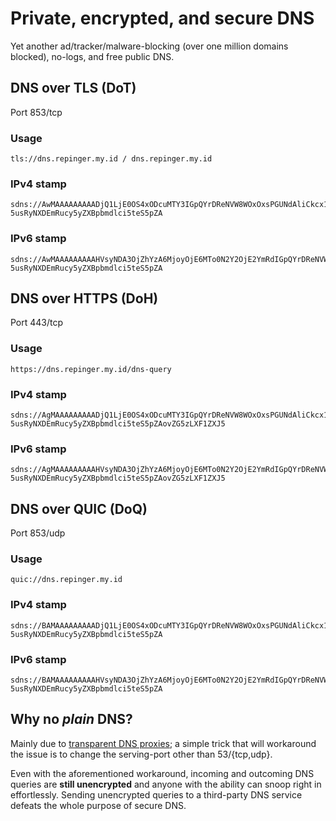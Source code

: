 # Private, encrypted, and secure DNS

Yet another ad/tracker/malware-blocking (over one million domains blocked), no-logs, and free public DNS.


## DNS over TLS (DoT)
Port 853/tcp

### Usage
```
tls://dns.repinger.my.id / dns.repinger.my.id
```

### IPv4 stamp
```
sdns://AwMAAAAAAAAADjQ1LjE0OS4xODcuMTY3IGpQYrDReNVW8WOxOxsPGUNdAliCkcx1WJ3-5usRyNXDEmRucy5yZXBpbmdlci5teS5pZA
```

### IPv6 stamp
```
sdns://AwMAAAAAAAAAHVsyNDA3OjZhYzA6MjoyOjE6MTo0N2Y2OjE2YmRdIGpQYrDReNVW8WOxOxsPGUNdAliCkcx1WJ3-5usRyNXDEmRucy5yZXBpbmdlci5teS5pZA
```

## DNS over HTTPS (DoH)
Port 443/tcp

### Usage
```
https://dns.repinger.my.id/dns-query
```

### IPv4 stamp
```
sdns://AgMAAAAAAAAADjQ1LjE0OS4xODcuMTY3IGpQYrDReNVW8WOxOxsPGUNdAliCkcx1WJ3-5usRyNXDEmRucy5yZXBpbmdlci5teS5pZAovZG5zLXF1ZXJ5
```

### IPv6 stamp
```
sdns://AgMAAAAAAAAAHVsyNDA3OjZhYzA6MjoyOjE6MTo0N2Y2OjE2YmRdIGpQYrDReNVW8WOxOxsPGUNdAliCkcx1WJ3-5usRyNXDEmRucy5yZXBpbmdlci5teS5pZAovZG5zLXF1ZXJ5
```

## DNS over QUIC (DoQ)
Port 853/udp

### Usage
```
quic://dns.repinger.my.id
```

### IPv4 stamp
```
sdns://BAMAAAAAAAAADjQ1LjE0OS4xODcuMTY3IGpQYrDReNVW8WOxOxsPGUNdAliCkcx1WJ3-5usRyNXDEmRucy5yZXBpbmdlci5teS5pZA
```

### IPv6 stamp
```
sdns://BAMAAAAAAAAAHVsyNDA3OjZhYzA6MjoyOjE6MTo0N2Y2OjE2YmRdIGpQYrDReNVW8WOxOxsPGUNdAliCkcx1WJ3-5usRyNXDEmRucy5yZXBpbmdlci5teS5pZA
```

## Why no *plain* DNS?

Mainly due to [transparent DNS proxies](https://dnsleaktest.com/what-is-transparent-dns-proxy.html); a simple trick that will workaround the issue is to change the serving-port other than 53/{tcp,udp}.

Even with the aforementioned workaround, incoming and outcoming DNS queries are **still unencrypted** and anyone with the ability can snoop right in effortlessly. Sending unencrypted queries to a third-party DNS service defeats the whole purpose of secure DNS.
